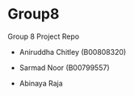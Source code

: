# Group8
Group 8 Project Repo

* Aniruddha Chitley (B00808320)

* Sarmad Noor (B00799557)

* Abinaya Raja
